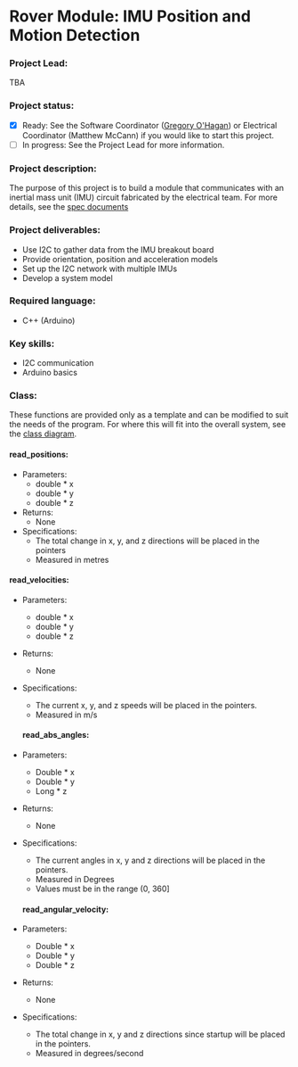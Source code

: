 # Rover Module: IMU Position and Motion Detection

### Project Lead:
TBA

### Project status:
 - [x] Ready: See the Software Coordinator ([Gregory O'Hagan](https://github.com/Gregory-OHagan)) or Electrical Coordinator (Matthew McCann) if you would like to start this project.
 - [ ] In progress: See the Project Lead for more information.

### Project description:
The purpose of this project is to build a module that communicates with an inertial mass unit (IMU) circuit fabricated by the electrical team.
For more details, see the [spec documents](https://drive.google.com/drive/folders/0B9K1Pk2jghQOaXJGUlFrck1PY2s)

### Project deliverables:
 * Use I2C to gather data from the IMU breakout board
 * Provide orientation, position and acceleration models
 * Set up the I2C network with multiple IMUs
 * Develop a system model

### Required language:
 * C++ (Arduino)

### Key skills:
 * I2C communication
 * Arduino basics

### Class:
These functions are provided only as a template and can be modified to suit the needs of the program. For where this will fit into the overall system, see the [class diagram](https://drive.google.com/file/d/0B6AtSNCj34-0V2FGU011Uk9NREE/view?usp=sharing).

#### read_positions:
 * Parameters:
   * double * x
   * double * y
   * double * z
 * Returns:
   * None
 * Specifications:
   * The total change in x, y, and z directions will be placed in the pointers
   * Measured in metres

#### read_velocities:
 * Parameters:
   * double * x
   * double * y
   * double * z
 * Returns:
   * None
 * Specifications:
   * The current x, y, and z speeds will be placed in the pointers.
   * Measured in m/s
   
   #### read_abs_angles:
 * Parameters:
   * Double * x
   * Double * y
   * Long * z
 * Returns:
   * None
 * Specifications:
   * The current angles in x, y and z directions will be placed in the pointers.
   * Measured in Degrees
   * Values must be in the range (0, 360]
   
   #### read_angular_velocity:
 * Parameters:
   * Double * x
   * Double * y
   * Double * z
 * Returns:
   * None
 * Specifications:
   * The total change in x, y and z directions since startup will be placed in the pointers.
   * Measured in degrees/second
